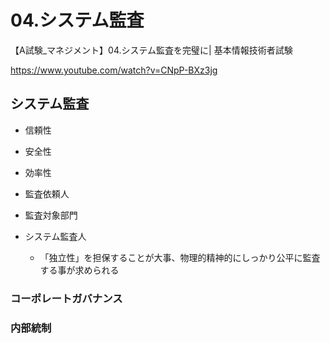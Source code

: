 # 04.システム監査
【A試験_マネジメント】04.システム監査を完璧に| 基本情報技術者試験

https://www.youtube.com/watch?v=CNpP-BXz3jg

## システム監査
+ 信頼性
+ 安全性
+ 効率性

+ 監査依頼人
+ 監査対象部門
+ システム監査人
     + 「独立性」を担保することが大事、物理的精神的にしっかり公平に監査する事が求められる
　　　　
### コーポレートガバナンス
### 内部統制